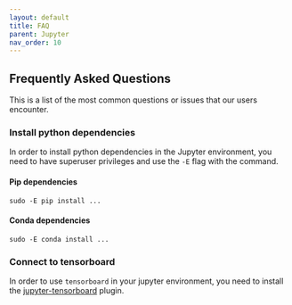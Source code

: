 ```yaml
---
layout: default
title: FAQ
parent: Jupyter
nav_order: 10
---
```


## Frequently Asked Questions

This is a list of the most common questions or issues that our users encounter.

### Install python dependencies

In order to install python dependencies in the Jupyter environment, you need to have superuser privileges and use the `-E` flag with the command.

#### Pip dependencies

```shell
sudo -E pip install ...
```

#### Conda dependencies

```shell
sudo -E conda install ...
```

### Connect to tensorboard

In order to use `tensorboard` in your jupyter environment, you need to install the [jupyter-tensorboard](https://pypi.org/project/jupyter-tensorboard/) plugin.
